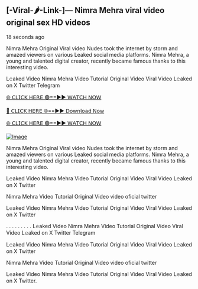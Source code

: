 ## [-Viral-🌶-Link-]— Nimra Mehra viral video original sex HD videos

18 seconds ago

Nimra Mehra Original Viral video Nudes took the internet by storm and amazed viewers on various Leaked social media platforms. Nimra Mehra, a young and talented digital creator, recently became famous thanks to this interesting video.

L𝚎aked Video Nimra Mehra Video Tutorial Original Video Viral Video L𝚎aked on X Twitter Telegram

[🌐 𝖢𝖫𝖨𝖢𝖪 𝖧𝖤𝖱𝖤 🟢==►► 𝖶𝖠𝖳𝖢𝖧 𝖭𝖮𝖶](https://3-tanei-pinik.blogspot.com/2025/02/viral-video.html)

[🔴 𝖢𝖫𝖨𝖢𝖪 𝖧𝖤𝖱𝖤 🌐==►► 𝖣𝗈𝗐𝗇𝗅𝗈𝖺𝖽 𝖭𝗈𝗐](https://3-tanei-pinik.blogspot.com/2025/02/viral-video.html)

[🌐 𝖢𝖫𝖨𝖢𝖪 𝖧𝖤𝖱𝖤 🟢==►► 𝖶𝖠𝖳𝖢𝖧 𝖭𝖮𝖶](https://3-tanei-pinik.blogspot.com/2025/02/viral-video.html)

[![Image](https://github.com/user-attachments/assets/ff3b7bd4-415c-4ca3-a6c8-b1f096193c29)](https://3-tanei-pinik.blogspot.com/2025/02/viral-video.html)

Nimra Mehra Original Viral video Nudes took the internet by storm and amazed viewers on various Leaked social media platforms. Nimra Mehra, a young and talented digital creator, recently became famous thanks to this interesting video.

L𝚎aked Video Nimra Mehra Video Tutorial Original Video Viral Video L𝚎aked on X Twitter

Nimra Mehra Video Tutorial Original Video video oficial twitter

L𝚎aked Video Nimra Mehra Video Tutorial Original Video Viral Video L𝚎aked on X Twitter

. . . . . . . . . L𝚎aked Video Nimra Mehra Video Tutorial Original Video Viral Video L𝚎aked on X Twitter Telegram

L𝚎aked Video Nimra Mehra Video Tutorial Original Video Viral Video L𝚎aked on X Twitter

Nimra Mehra Video Tutorial Original Video video oficial twitter

L𝚎aked Video Nimra Mehra Video Tutorial Original Video Viral Video L𝚎aked on X Twitter.

